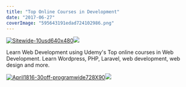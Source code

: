 ```yaml
---
title: "Top Online Courses in Development"
date: "2017-06-27"
coverImage: "595643191edad724102986.png"
---
```


[![Sitewide-10usd640x480](https://ad.linksynergy.com/fs-bin/show?id=r0mCSnYfGqo&bids=323058.1241&subid=0&type=4&gridnum=0)![](https://ad.linksynergy.com/fs-bin/show?id=r0mCSnYfGqo&bids=323058.1208&subid=0&type=4)](https://click.linksynergy.com/fs-bin/click?id=r0mCSnYfGqo&offerid=323058.1241&subid=0&type=4)

Learn Web Development using Udemy's Top online courses in Web Development. Learn Wordpress, PHP, Laravel, web development, web design and more.

[![April1816-30off-programwide728X90](https://ad.linksynergy.com/fs-bin/show?id=r0mCSnYfGqo&bids=323058.927&subid=0&type=4&gridnum=16)![](https://ad.linksynergy.com/fs-bin/show?id=r0mCSnYfGqo&bids=323058.927&subid=0&type=4)](https://click.linksynergy.com/fs-bin/click?id=r0mCSnYfGqo&offerid=323058.927&subid=0&type=4)
